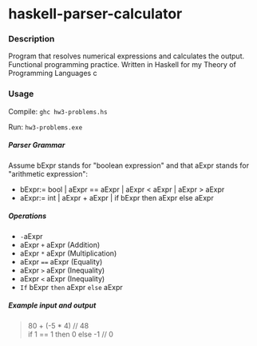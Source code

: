 # haskell-parser-calculator

### Description
Program that resolves numerical expressions and calculates the output.  
Functional programming practice. 
Written in Haskell for my Theory of Programming Languages c

### Usage
Compile: `ghc hw3-problems.hs`  

Run: `hw3-problems.exe`

##### Parser Grammar
Assume bExpr stands for "boolean expression" and that aExpr stands for "arithmetic expression":
- bExpr:= bool | aExpr == aExpr | aExpr < aExpr | aExpr > aExpr
- aExpr:= int | aExpr + aExpr | if bExpr then aExpr else aExpr


##### Operations
- ``-``aExpr
- aExpr ``+`` aExpr (Addition)
- aExpr ``*`` aExpr (Multiplication)
- aExpr ``==`` aExpr (Equality)
- aExpr ``>`` aExpr (Inequality)
- aExpr ``<`` aExpr (Inequality)
- ``If`` bExpr ``then`` aExpr ``else`` aExpr 


##### Example input and output
> 80 + (-5 * 4)  // 48  
> if 1 == 1 then 0 else -1   // 0
